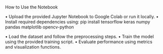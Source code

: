 How to Use the Notebook

• Upload the provided Jupyter Notebook to Google Colab or run it locally.
• Install required dependencies using:
    pip install tensorflow keras numpy pandas matplotlib opencv-python
    
• Load the dataset and follow the preprocessing steps.
• Train the model using the provided training script.
• Evaluate performance using metrics and visualization functions.
